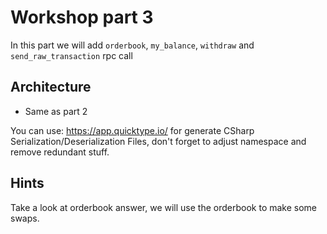# Workshop part 3

In this part we will add `orderbook`, `my_balance`, `withdraw` and `send_raw_transaction` rpc call

## Architecture

- Same as part 2

You can use: https://app.quicktype.io/ for generate CSharp Serialization/Deserialization Files, don't forget to adjust namespace and remove redundant stuff.

## Hints

Take a look at orderbook answer, we will use the orderbook to make some swaps.